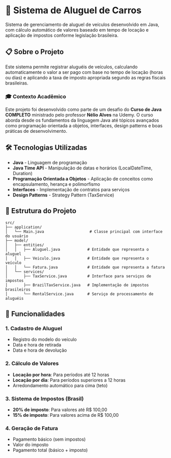 # 🚗 Sistema de Aluguel de Carros

Sistema de gerenciamento de aluguel de veículos desenvolvido em Java, com cálculo automático de valores baseado em tempo de locação e aplicação de impostos conforme legislação brasileira.

## 📋 Sobre o Projeto

Este sistema permite registrar aluguéis de veículos, calculando automaticamente o valor a ser pago com base no tempo de locação (horas ou dias) e aplicando a taxa de imposto apropriada segundo as regras fiscais brasileiras.

### 🎓 Contexto Acadêmico

Este projeto foi desenvolvido como parte de um desafio do **Curso de Java COMPLETO** ministrado pelo professor **Nélio Alves** na Udemy. O curso aborda desde os fundamentos da linguagem Java até tópicos avançados como programação orientada a objetos, interfaces, design patterns e boas práticas de desenvolvimento.

## 🛠️ Tecnologias Utilizadas

- **Java** - Linguagem de programação
- **Java Time API** - Manipulação de datas e horários (LocalDateTime, Duration)
- **Programação Orientada a Objetos** - Aplicação de conceitos como encapsulamento, herança e polimorfismo
- **Interfaces** - Implementação de contratos para serviços
- **Design Patterns** - Strategy Pattern (TaxService)

## 📁 Estrutura do Projeto

```
src/
├── application/
│   └── Main.java                    # Classe principal com interface do usuário
├── model/
│   ├── entities/
│   │   ├── Aluguel.java            # Entidade que representa o aluguel
│   │   ├── Veiculo.java            # Entidade que representa o veículo
│   │   └── Fatura.java             # Entidade que representa a fatura
│   └── services/
│       ├── TaxService.java         # Interface para serviços de impostos
│       ├── BrazilTaxService.java   # Implementação de impostos brasileiros
│       └── RentalService.java      # Serviço de processamento de aluguéis
```

## 🎯 Funcionalidades

### 1. Cadastro de Aluguel
- Registro do modelo do veículo
- Data e hora de retirada
- Data e hora de devolução

### 2. Cálculo de Valores
- **Locação por hora**: Para períodos até 12 horas
- **Locação por dia**: Para períodos superiores a 12 horas
- Arredondamento automático para cima (teto)

### 3. Sistema de Impostos (Brasil)
- **20% de imposto**: Para valores até R$ 100,00
- **15% de imposto**: Para valores acima de R$ 100,00

### 4. Geração de Fatura
- Pagamento básico (sem impostos)
- Valor do imposto
- Pagamento total (básico + imposto)

